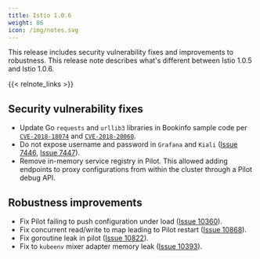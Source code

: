 ```yaml
---
title: Istio 1.0.6
weight: 86
icon: /img/notes.svg
---
```


This release includes security vulnerability fixes and improvements to robustness.
This release note describes what's different between Istio 1.0.5 and Istio 1.0.6.

{{< relnote_links >}}

## Security vulnerability fixes

- Update Go `requests` and `urllib3` libraries in Bookinfo sample code per [`CVE-2018-18074`](https://nvd.nist.gov/vuln/detail/CVE-2018-18074) and [`CVE-2018-20060`](https://nvd.nist.gov/vuln/detail/CVE-2018-20060).
- Do not expose username and password in `Grafana` and `Kiali` ([Issue 7446](https://github.com/istio/istio/issues/7476), [Issue 7447](https://github.com/istio/istio/issues/7447)).
- Remove in-memory service registry in Pilot. This allowed adding endpoints to proxy configurations from within the cluster through a Pilot debug API.

## Robustness improvements

- Fix Pilot failing to push configuration under load ([Issue 10360](https://github.com/istio/istio/issues/10360)).
- Fix concurrent read/write to map leading to Pilot restart ([Issue 10868](https://github.com/istio/istio/issues/10868)).
- Fix goroutine leak in pilot ([Issue 10822](https://github.com/istio/istio/issues/10822)).
- Fix to `kubeenv` mixer adapter memory leak ([Issue 10393](https://github.com/istio/istio/issues/10393)).
